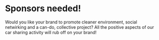 # Sponsors needed! #

Would you like your brand to promote cleaner environment, social netwirking and a can-do, collective project? All the positive aspects of our car sharing activity will rub off on your brand!